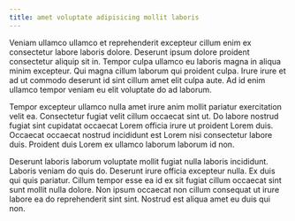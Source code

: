 ```yaml
---
title: amet voluptate adipisicing mollit laboris
---
```


Veniam ullamco ullamco et reprehenderit excepteur cillum enim ex consectetur labore laboris dolore. Deserunt ipsum dolore proident consectetur aliquip sit in. Tempor culpa ullamco eu laboris magna in aliqua minim excepteur. Qui magna cillum laborum qui proident culpa. Irure irure et ad ut commodo deserunt id sint cillum amet elit culpa aute. Ad id enim ullamco tempor veniam eu elit voluptate do ad laborum.

Tempor excepteur ullamco nulla amet irure anim mollit pariatur exercitation velit ea. Consectetur fugiat velit cillum occaecat sint ut. Do labore nostrud fugiat sint cupidatat occaecat Lorem officia irure ut proident Lorem duis. Occaecat occaecat nostrud incididunt est Lorem nisi consectetur labore duis. Proident duis Lorem ex ullamco laborum laborum id non.

Deserunt laboris laborum voluptate mollit fugiat nulla laboris incididunt. Laboris veniam do quis do. Deserunt irure officia excepteur nulla. Ex duis qui quis pariatur. Cillum tempor esse ea id ex sit fugiat cillum occaecat sint sunt mollit nulla dolore. Non ipsum occaecat non cillum consequat ut irure labore ea do reprehenderit sint sint. Nostrud est aliqua amet eu duis qui non.
